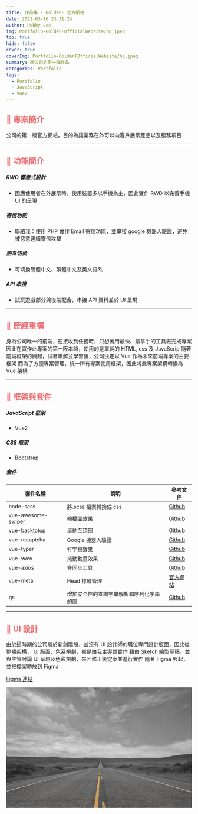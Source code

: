 ```yaml
---
title: 作品集 - GoldenF 官方網站
date: 2022-03-16 23:11:24
author: Hobby Lee
img: Portfolio-GoldenFOfficialWebsite/bg.jpeg
top: true
hide: false
cover: true
coverImg: Portfolio-GoldenFOfficialWebsite/bg.jpeg
summary: 進公司的第一個作品
categories: Portfolio
tags:
  - Portfolio
  - JavaScript
  - Vue2
---
```


## <font color=#ee6e73>:herb: 專案簡介</font>

公司的第一版官方網站，目的為讓業務在外可以向客戶展示產品以及服務項目

---

## <font color=#ee6e73> :herb: 功能簡介</font>

##### RWD 響應式設計

- 因應使用者在外展示時，使用裝置多以手機為主，因此實作 RWD 以完善手機 UI 的呈現

##### 寄信功能

- 聯絡我：使用 PHP 實作 Email 寄信功能，並串接 google 機器人驗證，避免被惡意連續寄信攻擊

##### 語系切換

- 可切換簡體中文、繁體中文及英文語系

##### API 串接

- 試玩遊戲部分與後端配合，串接 API 資料並於 UI 呈現

---

## <font color=#ee6e73> :herb: 歷經重構</font>

身為公司唯一的前端，在接收到任務時，只想著用最快、最拿手的工具去完成專案
因此在實作此專案的第一阪本時，使用的是單純的 HTML, css 及 JavaScrip
隨著前端框架的興起，試著瞭解並學習後，公司決定以 Vue 作為未來前端專案的主要框架
而為了方便專案管理，統一所有專案使用框架，因此將此專案架構轉換為 Vue 架構

---

## <font color=#ee6e73> :herb: 框架與套件</font>

##### JavaScript 框架

- Vue2

##### CSS 框架

- Bootstrap

##### 套件

| 套件名稱           | 說明                                     | 參考文件                                                     |
| ------------------ | ---------------------------------------- | ------------------------------------------------------------ |
| node-sass          | 將.scss 檔案轉換成 css                   | [Github](https://github.com/sass/node-sass)                  |
| vue-awesome-swiper | 輪播圖效果                               | [Github](https://github.com/surmon-china/vue-awesome-swiper) |
| vue-backtotop      | 滾動至頂部                               | [Github](https://github.com/caiofsouza/vue-backtotop)        |
| vue-recaptcha      | Google 機器人驗證                        | [Github](https://github.com/DanSnow/vue-recaptcha)           |
| vue-typer          | 打字機效果                               | [Github](https://github.com/cngu/vue-typer)                  |
| vue-wow            | 捲動動畫效果                             | [Github](https://github.com/Estelle00/vue-wow)               |
| vue-axios          | 非同步工具                               | [Github](https://github.com/imcvampire/vue-axios)            |
| vue-meta           | Head 標籤管理                            | [官方網站](https://vue-meta.nuxtjs.org/)                     |
| qs                 | 增加安全性的查詢字串解析和序列化字串的庫 | [Github](https://github.com/ljharb/qs)                       |

---

## <font color=#ee6e73> :herb: UI 設計</font>

由於這時期的公司屬於新創階段，並沒有 UI 設計師的職位專門設計版面，因此從整體架構、 UI 版面、色系規劃，都是由我主導並實作
藉由 Sketch 繪製草稿，並與主管討論 UI 呈現及色彩規劃，來回修正後定案並進行實作
隨著 Figma 興起，並把檔案轉放到 Figma

[Figma 連結](https://www.figma.com/file/svcaTP8OdJ9ProkS2O3kPc/GF_official_website?node-id=0%3A1)

![Banner](/source/assets/Portfolio-GoldenFOfficialWebsite/bg.jpeg)
